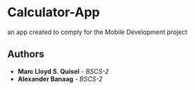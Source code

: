 # Calculator-App
an app created to comply for the Mobile Development project

## Authors
* **Marc Lloyd S. Quisel** - *BSCS-2* 
* **Alexander Banaag** - *BSCS-2*
